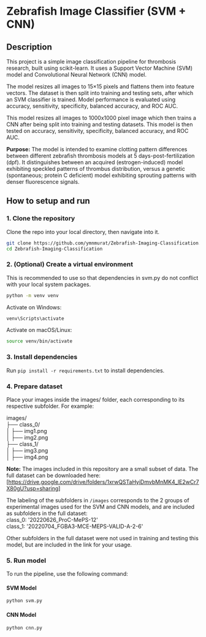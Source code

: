 # Zebrafish Image Classifier (SVM + CNN)

## Description

This project is a simple image classification pipeline for thrombosis research, built using scikit-learn. It uses a Support Vector Machine (SVM) model and Convolutional Neural Network (CNN) model. 

The model resizes all images to 15×15 pixels and flattens them into feature vectors. The dataset is then split into training and testing sets, after which an SVM classifier is trained. Model performance is evaluated using accuracy, sensitivity, specificity, balanced accuracy, and ROC AUC.

This model resizes all images to 1000x1000 pixel image which then trains a CNN after being split into training and testing datasets. This model is then tested on accuracy, sensitivity, specificity, balanced accuracy, and ROC AUC.

**Purpose:** The model is intended to examine clotting pattern differences between different zebrafish thrombosis models at 5 days-post-fertilization (dpf). It distinguishes between an acquired (estrogen-induced) model exhibiting speckled patterns of thrombus distribution, versus a genetic (spontaneous; protein C deficient) model exhibiting sprouting patterns with denser fluorescence signals.

## How to setup and run

### 1. Clone the repository

Clone the repo into your local directory, then navigate into it.

```bash
git clone https://github.com/ymnmurat/Zebrafish-Imaging-Classification.git
cd Zebrafish-Imaging-Classification
```

### 2. (Optional) Create a virtual environment

This is recommended to use so that dependencies in svm.py do not conflict with your local system packages.

```bash
python -m venv venv
```

Activate on Windows:

```bash
venv\Scripts\activate
```

Activate on macOS/Linux:

```bash
source venv/bin/activate
```

### 3. Install dependencies

Run `pip install -r requirements.txt` to install dependencies.

### 4. Prepare dataset

Place your images inside the images/ folder, each corresponding to its respective subfolder. For example:

images/<br>
├── class_0/<br>
│ ├── img1.png<br>
│ ├── img2.png<br>
├── class_1/<br>
│ ├── img3.png<br>
│ ├── img4.png

**Note:** The images included in this repository are a small subset of data. The full dataset can be downloaded here: [https://drive.google.com/drive/folders/1xrwQSTaHyiDmvbMnMK4_lE2wCr7X80gU?usp=sharing]

The labeling of the subfolders in `/images` corresponds to the 2 groups of experimental images used for the SVM and CNN models, and are included as subfolders in the full dataset:<br>
class_0: '20220626_ProC-MePS-12'<br>
class_1: '20220704_FGBA3-MCE-MEPS-VALID-A-2-6'

Other subfolders in the full dataset were not used in training and testing this model, but are included in the link for your usage.

### 5. Run model

To run the pipeline, use the following command:

#### SVM Model
```bash
python svm.py
```

#### CNN Model
```bash
python cnn.py
```
